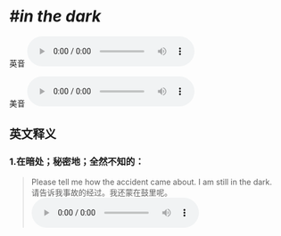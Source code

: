 # ***\#in the dark*** 
英音
<audio src="./media/in the dark1_AAC.aac" controls="controls"></audio>

美音
<audio src="./media/in the dark2_AAC.aac" controls="controls"></audio>



  

英文释义
---
### 1.**在暗处；秘密地；全然不知的：**  

 > Please tell me how the accident came about. I am still in the dark.  
 > 请告诉我事故的经过。我还蒙在鼓里呢。    
<audio src="./media/dark-5.aac" controls="controls"></audio>


